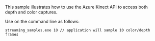 This sample illustrates how to use the Azure Kinect API to access both depth and color captures.

Use on the command line as follows:

    streaming_samples.exe 10 // application will sample 10 color/depth frames

